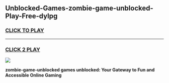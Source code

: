 
## Unblocked-Games-zombie-game-unblocked-Play-Free-dylpg
<h3>
<a href="https://premium76.site?title=zombie-game-unblocked&ref=17A">CLICK TO PLAY</a></h3>
<hr>

<h3>
<a href="https://premium76.site?title=zombie-game-unblocked&ref=17A">CLICK 2 PLAY</a>
  
</h3>

<a href="https://premium76.site?title=zombie-game-unblocked&ref=17A"><img src="https://clearcache.store/games.png"></a>


**zombie-game-unblocked games unblocked: Your Gateway to Fun and Accessible Online Gaming**
